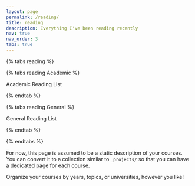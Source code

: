 ```yaml
---
layout: page
permalink: /reading/
title: reading
description: Everything I've been reading recently
nav: true
nav_order: 3
tabs: true
---
```


{% tabs reading %}

{% tabs reading Academic %}

Academic Reading List

{% endtab %}

{% tabs reading General %}

General Reading List

{% endtab %}

{% endtabs %}

For now, this page is assumed to be a static description of your courses. You can convert it to a collection similar to `_projects/` so that you can have a dedicated page for each course.

Organize your courses by years, topics, or universities, however you like!
